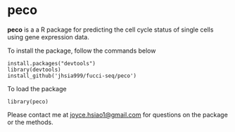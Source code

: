 # peco

**peco** is a a R package for predicting the cell cycle status of single cells using gene expression data. 

To install the package, follow the commands below 

```
install.packages("devtools")
library(devtools)
install_github('jhsia999/fucci-seq/peco')
```

To load the package

```
library(peco)
```

Please contact me at [joyce.hsiao1@gmail.com](joyce.hsiao1@gmail.com) for questions on the package or the methods. 


